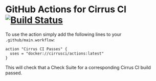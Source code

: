 # GitHub Actions for Cirrus CI [![Build Status](https://api.cirrus-ci.com/github/cirruslabs/actions.svg)](https://cirrus-ci.com/github/cirruslabs/actions)

To use the action simply add the following lines to your `.github/main.workflow`:

```
action "Cirrus CI Passes" {
  uses = "docker://cirrusci/actions:latest"
}
```

This will check that a Check Suite for a corresponding Cirrus CI build passed.
